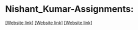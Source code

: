 # Nishant_Kumar-Assignments:
[[Website link]]( https://nift-web-design.github.io/Nishant_Kumar/Assignment_1)
[[Website link]]( https://nift-web-design.github.io/Nishant_Kumar/Assignment_2)
[[Website link]]( https://nift-web-design.github.io/Nishant_Kumar/Assignment_3)
